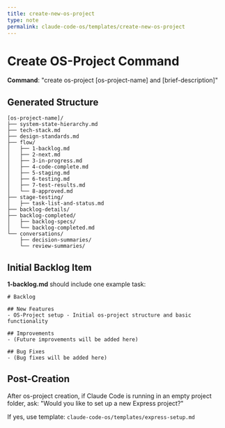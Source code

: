 ```yaml
---
title: create-new-os-project
type: note
permalink: claude-code-os/templates/create-new-os-project
---
```


# Create OS-Project Command

**Command**: "create os-project [os-project-name] and [brief-description]"

## Generated Structure
```
[os-project-name]/
├── system-state-hierarchy.md
├── tech-stack.md
├── design-standards.md
├── flow/
│   ├── 1-backlog.md
│   ├── 2-next.md
│   ├── 3-in-progress.md
│   ├── 4-code-complete.md
│   ├── 5-staging.md
│   ├── 6-testing.md
│   ├── 7-test-results.md
│   └── 8-approved.md
├── stage-testing/
│   ├── task-list-and-status.md
├── backlog-details/
├── backlog-completed/
│   ├── backlog-specs/
│   └── backlog-completed.md
└── conversations/
    ├── decision-summaries/
    └── review-summaries/
```

## Initial Backlog Item

**1-backlog.md** should include one example task:

```
# Backlog

## New Features
- OS-Project setup - Initial os-project structure and basic functionality

## Improvements
- (Future improvements will be added here)

## Bug Fixes
- (Bug fixes will be added here)
```

## Post-Creation
After os-project creation, if Claude Code is running in an empty project folder, ask:
"Would you like to set up a new Express project?"

If yes, use template: `claude-code-os/templates/express-setup.md`